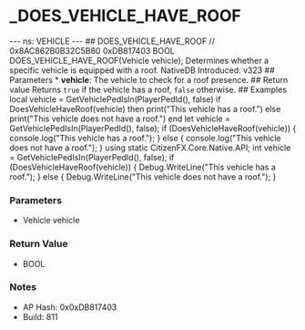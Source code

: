 # _DOES_VEHICLE_HAVE_ROOF

--- ns: VEHICLE --- ## DOES_VEHICLE_HAVE_ROOF  // 0x8AC862B0B32C5B80 0xDB817403 BOOL DOES_VEHICLE_HAVE_ROOF(Vehicle vehicle);  Determines whether a specific vehicle is equipped with a roof.  NativeDB Introduced: v323  ## Parameters * **vehicle**: The vehicle to check for a roof presence.  ## Return value Returns `true` if the vehicle has a roof, `false` otherwise.  ## Examples local vehicle = GetVehiclePedIsIn(PlayerPedId(), false) if DoesVehicleHaveRoof(vehicle) then print("This vehicle has a roof.") else print("This vehicle does not have a roof.") end  let vehicle = GetVehiclePedIsIn(PlayerPedId(), false); if (DoesVehicleHaveRoof(vehicle)) { console.log("This vehicle has a roof."); } else { console.log("This vehicle does not have a roof."); }  using static CitizenFX.Core.Native.API;  int vehicle = GetVehiclePedIsIn(PlayerPedId(), false); if (DoesVehicleHaveRoof(vehicle)) { Debug.WriteLine("This vehicle has a roof."); } else { Debug.WriteLine("This vehicle does not have a roof."); }

### Parameters
* Vehicle vehicle

### Return Value
* BOOL

### Notes
* AP Hash: 0x0xDB817403
* Build: 811

